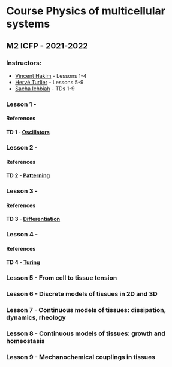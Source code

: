 # Course Physics of multicellular systems
## M2 ICFP - 2021-2022
### Instructors: 
- [Vincent Hakim](mailto:vincent.hakim@ens.fr) - Lessons 1-4
- [Hervé Turlier](mailto:herve.turlier@college-de-france.fr) - Lessons 5-9
- [Sacha Ichbiah](mailto:sacha.ichbiah@college-de-france.fr) - TDs 1-9


### Lesson 1 -
#### References
#### TD 1 - [Oscillators](https://github.com/hturlier/M2ICFP/tree/main/Ichbiah/TD_1-Oscillators)

### Lesson 2 -
#### References
#### TD 2 - [Patterning](https://github.com/hturlier/M2ICFP/tree/main/Ichbiah/TD_2-Patterning)

### Lesson 3 -
#### References
#### TD 3 - [Differentiation](https://github.com/hturlier/M2ICFP/tree/main/Ichbiah/TD_3-Differentiation)

### Lesson 4 -
#### References
#### TD 4 - [Turing](https://github.com/hturlier/M2ICFP/tree/main/Ichbiah/TD_4-Turing)

### Lesson 5 - From cell to tissue tension

### Lesson 6 - Discrete models of tissues in 2D and 3D

### Lesson 7 - Continuous models of tissues: dissipation, dynamics, rheology

### Lesson 8 - Continuous models of tissues: growth and homeostasis

### Lesson 9 - Mechanochemical couplings in tissues
